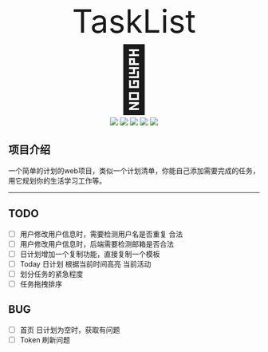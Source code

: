 <div align=center>
<div style="font-size:4rem">TaskList</div>
<div style="font-size:8rem">📝</div>
<img src="https://img.shields.io/badge/golang-1.16-blue"/>
<img src="https://img.shields.io/badge/gin-1.7.7-lightBlue"/>
<img src="https://img.shields.io/badge/vue-2.6.14-brightgreen"/>
<img src="https://img.shields.io/badge/element--ui-2.15.8-blue"/>
<img src="https://img.shields.io/badge/gorm-1.23.5-red"/>
</div>

## 项目介绍

一个简单的计划的web项目，类似一个计划清单，你能自己添加需要完成的任务，用它规划你的生活学习工作等。

---

## TODO

- [ ] 用户修改用户信息时，需要检测用户名是否重复 合法
- [ ] 用户修改用户信息时，后端需要检测邮箱是否合法
- [ ] 日计划增加一个复制功能，直接复制一个模板
- [ ] Today 日计划 根据当前时间高亮 当前活动
- [ ] 划分任务的紧急程度
- [ ] 任务拖拽排序

## BUG

- [ ] 首页 日计划为空时，获取有问题
- [ ] Token 刷新问题